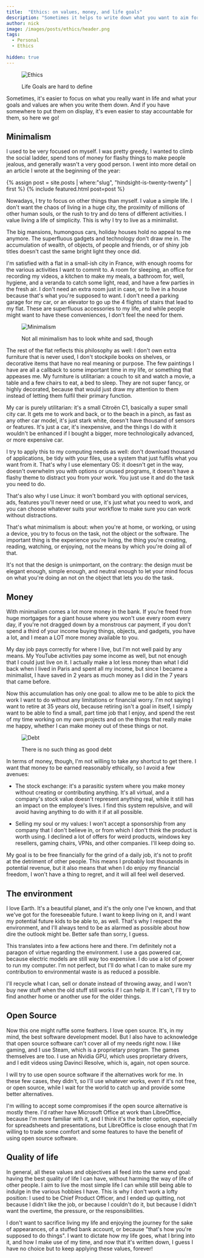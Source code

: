 ```yaml
---
title:  "Ethics: on values, money, and life goals"
description: "Sometimes it helps to write down what you want to aim for, your values, and your ethical concerns"
author: nick
image: /images/posts/ethics/header.png
tags:
  - Personal
  - Ethics
  
hidden: true
---
```



<figure markdown="1">

![Ethics](/images/posts/ethics/ethics.jpg)

<figcaption>Life Goals are hard to define</figcaption>
</figure>

Sometimes, it's easier to focus on what you really want in life and what your goals and values are when you write them down. And if you have somewhere to put them on display, it's even easier to stay accountable for them, so here we go!


## Minimalism

I used to be very focused on myself. I was pretty greedy, I wanted to climb the social ladder, spend tons of money for flashy things to make people jealous, and generally wasn't a very good person. I went into more detail on an article I wrote at the beginning of the year:

<aside>
{% assign post = site.posts | where:"slug", "hindsight-is-twenty-twenty" | first %}
{% include featured.html post=post %}
</aside>

Nowadays, I try to focus on other things than myself. I value a simple life. I don't want the chaos of living in a huge city, the proximity of millions of other human souls, or the rush to try and do tens of different activities. I value living a life of simplicity. This is why I try to live as a minimalist.

The big mansions, humongous cars, holiday houses hold no appeal to me anymore. The superfluous gadgets and technology don't draw me in. The accumulation of wealth, of objects, of people and friends, or of shiny job titles doesn't cast the same bright light they once did.

I'm satisfied with a flat in a small-ish city in France, with enough rooms for the various activities I want to commit to. A room for sleeping, an office for recording my videos, a kitchen to make my meals, a bathroom for, well, hygiene, and a veranda to catch some light, read, and have a few parties in the fresh air. I don't need an extra room just in case, or to live in a house because that's what you're supposed to want. I don't need a parking garage for my car, or an elevator to go up the 4 flights of stairs that lead to my flat. These are superfluous accessories to my life, and while people might want to have these conveniences, I don't feel the need for them.


<figure markdown="1">

![Minimalism](/images/posts/ethics/minimalism.jpg)

<figcaption>Not all minimalism has to look white and sad, though</figcaption>
</figure>

The rest of the flat reflects this philosophy as well: I don't own extra furniture that is never used, I don't stockpile books on shelves, or decorative items that have no real meaning or purpose. The few paintings I have are all a callback to some important time in my life, or something that appeases me. My furniture is utilitarian: a couch to sit and watch a movie, a table and a few chairs to eat, a bed to sleep. They are not super fancy, or highly decorated, because that would just draw my attention to them instead of letting them fulfil their primary function.

My car is purely utilitarian: it's a small Citroën C1, basically a super small city car. It gets me to work and back, or to the beach in a pinch, as fast as any other car model, it's just stark white, doesn't have thousand of sensors or features. It's just a car, it's inexpensive, and the things I do with it wouldn't be enhanced if I bought a bigger, more technologically advanced, or more expensive car.

I try to apply this to my computing needs as well: don't download thousand of applications, be tidy with your files, use a system that just fulfils what you want from it. That's why I use elementary OS: it doesn't get in the way, doesn't overwhelm you with options or unused programs, it doesn't have a flashy theme to distract you from your work. You just use it and do the task you need to do.

That's also why I use Linux: it won't bombard you with optional services, ads, features you'll never need or use, it's just what you need to work, and you can choose whatever suits your workflow to make sure you can work without distractions.

That's what minimalism is about: when you're at home, or working, or using a device, you try to focus on the task, not the object or the software. The important thing is the experience you're living, the thing you're creating, reading, watching, or enjoying, not the means by which you're doing all of that.

It's not that the design is unimportant, on the contrary: the design must be elegant enough, simple enough, and neutral enough to let your mind focus on what you're doing an not on the object that lets you do the task.

## Money

With minimalism comes a lot more money in the bank. If you're freed from huge mortgages for a giant house where you won't use every room every day, if you're not dragged down by a monstrous car payment, if you don't spend a third of your income buying things, objects, and gadgets, you have a lot, and I mean a LOT more money available to you.

My day job pays correctly for where I live, but I'm not well paid by any means. My YouTube activities pay some income as well, but not enough that I could just live on it. I actually make a lot less money than what I did back when I lived in Paris and spent all my income, but since I became a minimalist, I have saved in 2 years as much money as I did in the 7 years that came before.

Now this accumulation has only one goal: to allow me to be able to pick the work I want to do without any limitations or financial worry. I'm not saying I want to retire at 35 years old, because retiring isn't a goal in itself, I simply want to be able to find a small, part time job that I enjoy, and spend the rest of my time working on my own projects and on the things that really make me happy, whether I can make money out of these things or not.

<figure markdown="1">

![Debt](/images/posts/ethics/debt.jpg)

<figcaption>There is no such thing as good debt</figcaption>
</figure>

In terms of money, though, I'm not willing to take any shortcut to get there. I want that money to be earned reasonably ethically, so I avoid a few avenues:

- The stock exchange: it's a parasitic system where you make money without creating or contributing anything. It's all virtual, and a company's stock value doesn't represent anything real, while it still has an impact on the employee's lives. I find this system repulsive, and will avoid having anything to do with it if at all possible.

- Selling my soul or my values: I won't accept a sponsorship from any company that I don't believe in, or from which I don't think the product is worth using. I declined a lot of offers for weird products, windows key resellers, gaming chairs, VPNs, and other companies. I'll keep doing so.

My goal is to be free financially for the grind of a daily job, it's not to profit at the detriment of other people. This means I probably lost thousands in potential revenue, but it also means that when I do enjoy my financial freedom, I won't have a thing to regret, and it will all feel well deserved.

## The environment

I love Earth. It's a beautiful planet, and it's the only one I've known, and that we've got for the foreseeable future. I want to keep living on it, and I want my potential future kids to be able to, as well. That's why I respect the environment, and I'll always tend to be as alarmed as possible about how dire the outlook might be. Better safe than sorry, I guess.

This translates into a few actions here and there. I'm definitely not a paragon of virtue regarding the environment. I use a gas powered car, because electric models are still way too expensive. I do use a lot of power to run my computer. I'm not perfect, but I'll do what I can to make sure my contribution to environmental waste is as reduced a possible.

I'll recycle what I can, sell or donate instead of throwing away, and I won't buy new stuff when the old stuff still works if I can help it. If I can't, I'll try to find another home or another use for the older things.

## Open Source

Now this one might ruffle some feathers. I love open source. It's, in my mind, the best software development model. But I also have to acknowledge that open source software can't cover all of my needs right now. I like gaming, and I use Steam, which is a proprietary program. The games themselves are too. I use an Nvidia GPU, which uses proprietary drivers, and I edit videos using Davinci Resolve, which is, again, not open source.

I will try to use open source software if the alternatives work for me. In these few cases, they didn't, so I'll use whatever works, even if it's not free, or open source, while I wait for the world to catch up and provide some better alternatives.

I'm willing to accept some compromises if the open source alternative is mostly there. I'd rather have Microsoft Office at work than LibreOffice, because I'm more familiar with it, and I think it's the better option, especially for spreadsheets and presentations, but LibreOffice is close enough that I'm willing to trade some comfort and some features to have the benefit of using open source software.

## Quality of life

In general, all these values and objectives all feed into the same end goal: having the best quality of life I can have, without harming the way of life of other people. I aim to live the most simple life I can while still being able to indulge in the various hobbies I have. This is why I don't work a lofty position: I used to be Chief Product Officer, and I ended up quitting, not because I didn't like the job, or because I couldn't do it, but because I didn't want the overtime, the pressure, or the responsibilities.

I don't want to sacrifice living my life and enjoying the journey for the sake of appearances, of a stuffed bank account, or because "that's how you're supposed to do things". I want to dictate how my life goes, what I bring into it, and how I make use of my time, and now that it's written down, I guess I have no choice but to keep applying these values, forever!